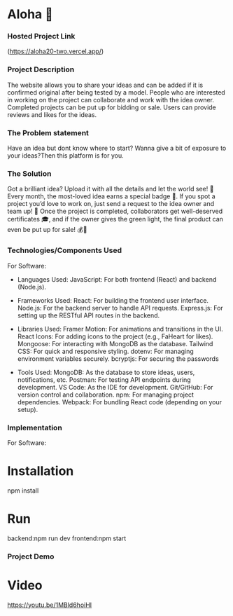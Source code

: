 # Aloha 🎯

### Hosted Project Link

(https://aloha20-two.vercel.app/)

### Project Description

The website allows you to share your ideas and can be added if it is confirmed original after being tested by a model. People who are interested in working on the project can collaborate and work with the idea owner. Completed projects can be put up for bidding or sale. Users can provide reviews and likes for the ideas.

### The Problem statement

Have an idea but dont know where to start? Wanna give a bit of exposure to your ideas?Then this platform is for you.

### The Solution

Got a brilliant idea? Upload it with all the details and let the world see! 🌟 Every month, the most-loved idea earns a special badge 🏅. If you spot a project you’d love to work on, just send a request to the idea owner and team up! 🤝 Once the project is completed, collaborators get well-deserved certificates 🎓, and if the owner gives the green light, the final product can even be put up for sale! 💰🚀

### Technologies/Components Used

For Software:

* Languages Used: JavaScript: For both frontend (React) and backend (Node.js).

* Frameworks Used: React: For building the frontend user interface. Node.js: For the backend server to handle API requests. Express.js: For setting up the RESTful API routes in the backend.

* Libraries Used: Framer Motion: For animations and transitions in the UI. React Icons: For adding icons to the project (e.g., FaHeart for likes). Mongoose: For interacting with MongoDB as the database. Tailwind CSS: For quick and responsive styling. dotenv: For managing environment variables securely. bcryptjs: For securing the passwords

* Tools Used: MongoDB: As the database to store ideas, users, notifications, etc. Postman: For testing API endpoints during development. VS Code: As the IDE for development. Git/GitHub: For version control and collaboration. npm: For managing project dependencies. Webpack: For bundling React code (depending on your setup).

### Implementation

For Software:

# Installation

npm install

# Run

backend:npm run dev
frontend:npm start

### Project Demo

# Video

https://youtu.be/1MBld6hoiHI
